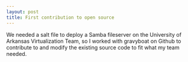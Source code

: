 ```yaml
---
layout: post
title: First contribution to open source
---
```


We needed a salt file to deploy a Samba fileserver on the University of Arkansas Virtualization Team, so I worked with gravyboat on Github to contribute to and modify the existing source code to fit what my team needed.

<amp-img width="569" height="306" layout="responsive" src="/assets/images/saltopensource.jpg"></amp-img>